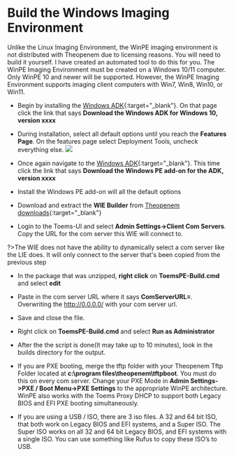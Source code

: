 # Build the Windows Imaging Environment

Unlike the Linux Imaging Environment, the WinPE imaging environment is not distributed with Theopenem due to licensing reasons. You will need to build it yourself. 
I have created an automated tool to do this for you. The WinPE Imaging Environment must be created on a Windows 10/11 computer. Only WinPE 10 and newer will be supported.  However, the WinPE Imaging Environment supports imaging client 
computers with Win7, Win8, Win10, or Win11.

* Begin by installing the [Windows ADK](https://developer.microsoft.com/en-us/windows/hardware/windows-assessment-deployment-kit){:target="_blank"}.  On that page click the link that says **Download the Windows ADK for Windows 10, version xxxx**

* During installation, select all default options until you reach the **Features Page**.  On the features page select Deployment Tools, uncheck everything else.
[![](https://theopenem.com/wp-content/uploads/2021/01/2.png)](https://theopenem.com/wp-content/uploads/2021/01/2.png)

* Once again navigate to the [Windows ADK](https://developer.microsoft.com/en-us/windows/hardware/windows-assessment-deployment-kit){:target="_blank"}.  This time click the link that says **Download the Windows PE add-on for the ADK, version xxxx**

* Install the Windows PE add-on will all the default options

* Download and extract the **WIE Builder** from [Theopenem downloads](https://theopenem.com/downloads){:target="_blank"}

* Login to the Toems-UI and select **Admin Settings->Client Com Servers**.  Copy the URL for the com server this WIE will connect to.

?>The WIE does not have the ability to dynamically select a com server like the LIE does.  It will only connect to the server that's been copied from the previous step

* In the package that was unzipped, **right click** on **ToemsPE-Build.cmd** and select **edit**

* Paste in the com server URL where it says **ComServerURL=**.  Overwriting the http://0.0.0.0/ with your com server url.

* Save and close the file.

* Right click on **ToemsPE-Build.cmd** and select **Run as Administrator**

* After the the script is done(It may take up to 10 minutes), look in the builds directory for the output.

* If you are PXE booting, merge the tftp folder with your Theopenem Tftp Folder located at **c:\program files\theopenem\tftpboot**.  You must do this on every com server. Change your PXE Mode in **Admin Settings->PXE / Boot Menu->PXE Settings** 
to the appropriate WinPE architecture. WinPE also works with the Toems Proxy DHCP to support both Legacy BIOS and EFI PXE booting simultaneously. 

* If you are using a USB / ISO, there are 3 iso files. A 32 and 64 bit ISO, that both work on Legacy BIOS and EFI systems, and a Super ISO. The Super ISO works on all 32 and 64 bit Legacy BIOS, and EFI systems with a single ISO. 
You can use something like Rufus to copy these ISO’s to USB.

